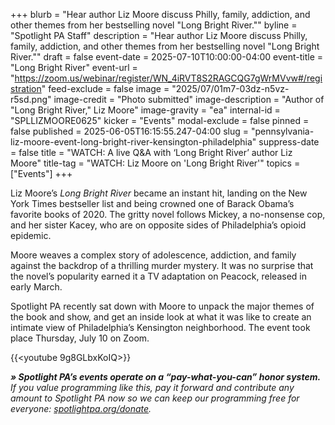 +++
blurb = "Hear author Liz Moore discuss Philly, family, addiction, and other themes from her bestselling novel \"Long Bright River.\""
byline = "Spotlight PA Staff"
description = "Hear author Liz Moore discuss Philly, family, addiction, and other themes from her bestselling novel \"Long Bright River.\""
draft = false
event-date = 2025-07-10T10:00:00-04:00
event-title = "Long Bright River"
event-url = "https://zoom.us/webinar/register/WN_4iRVT8S2RAGCQG7gWrMVvw#/registration"
feed-exclude = false
image = "2025/07/01m7-03dz-n5vz-r5sd.png"
image-credit = "Photo submitted"
image-description = "Author of \"Long Bright River,\" Liz Moore"
image-gravity = "ea"
internal-id = "SPLLIZMOORE0625"
kicker = "Events"
modal-exclude = false
pinned = false
published = 2025-06-05T16:15:55.247-04:00
slug = "pennsylvania-liz-moore-event-long-bright-river-kensington-philadelphia"
suppress-date = false
title = "WATCH: A live Q&A with ‘Long Bright River’ author Liz Moore"
title-tag = "WATCH: Liz Moore on 'Long Bright River'"
topics = ["Events"]
+++

Liz Moore’s <em>Long Bright River </em>became an instant hit, landing on the New York Times bestseller list and being crowned one of Barack Obama’s favorite books of 2020. The gritty novel follows Mickey, a no-nonsense cop, and her sister Kacey, who are on opposite sides of Philadelphia’s opioid epidemic.

Moore weaves a complex story of adolescence, addiction, and family against the backdrop of a thrilling murder mystery. It was no surprise that the novel’s popularity earned it a TV adaptation on Peacock, released in early March.

Spotlight PA recently sat down with Moore to unpack the major themes of the book and show, and get an inside look at what it was like to create an intimate view of Philadelphia’s Kensington neighborhood. The event took place Thursday, July 10 on Zoom.

{{<youtube 9g8GLbxKoIQ>}}

<strong><em>» Spotlight PA’s events operate on a “pay-what-you-can” honor system.</em></strong><em> If you value programming like this, pay it forward and contribute any amount to Spotlight PA now so we can keep our programming free for everyone: </em><a href="http://spotlightpa.org/donate"><em>spotlightpa.org/donate</em></a><em>.</em>

